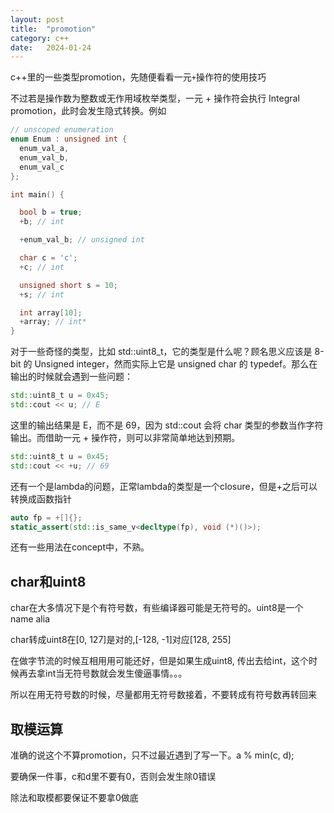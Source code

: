 ```yaml
---
layout: post
title:  "promotion"
category: c++
date:   2024-01-24
---
```


c++里的一些类型promotion，先随便看看一元`+`操作符的使用技巧


不过若是操作数为整数或无作用域枚举类型，一元 + 操作符会执行 Integral promotion，此时会发生隐式转换。例如

```c++
// unscoped enumeration
enum Enum : unsigned int {
  enum_val_a,
  enum_val_b,
  enum_val_c
};

int main() {

  bool b = true;
  +b; // int

  +enum_val_b; // unsigned int

  char c = 'c';
  +c; // int

  unsigned short s = 10;
  +s; // int

  int array[10];
  +array; // int*
}
```

对于一些奇怪的类型，比如 std::uint8_t，它的类型是什么呢？顾名思义应该是 8-bit 的 Unsigned integer，然而实际上它是 unsigned char 的 typedef。那么在输出的时候就会遇到一些问题：


```c++
std::uint8_t u = 0x45;
std::cout << u; // E
```

这里的输出结果是 E，而不是 69，因为 std::cout 会将 char 类型的参数当作字符输出。而借助一元 + 操作符，则可以非常简单地达到预期。

```c++
std::uint8_t u = 0x45;
std::cout << +u; // 69
```

还有一个是lambda的问题，正常lambda的类型是一个closure，但是+之后可以转换成函数指针

```c++
auto fp = +[]{};
static_assert(std::is_same_v<decltype(fp), void (*)()>);
```

还有一些用法在concept中，不熟。

## char和uint8

char在大多情况下是个有符号数，有些编译器可能是无符号的。uint8是一个name alia

char转成uint8在[0, 127]是对的,[-128, -1]对应[128, 255]

在做字节流的时候互相用用可能还好，但是如果生成uint8, 传出去给int，这个时候再去拿int当无符号数就会发生傻逼事情。。。

所以在用无符号数的时候，尽量都用无符号数接着，不要转成有符号数再转回来

## 取模运算

准确的说这个不算promotion，只不过最近遇到了写一下。a % min(c, d);

要确保一件事，c和d里不要有0，否则会发生除0错误

除法和取模都要保证不要拿0做底
